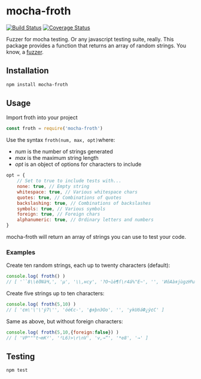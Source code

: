 # mocha-froth
[![Build Status](https://travis-ci.org/keith24/mocha-froth.svg?branch=master)](https://travis-ci.org/keith24/mocha-froth)
[![Coverage Status](https://coveralls.io/repos/github/keith24/mocha-froth/badge.svg?branch=master)](https://coveralls.io/github/keith24/mocha-froth?branch=master)

Fuzzer for mocha testing.  Or any javascript testing suite, really.  This package provides a function that returns an array of random strings.  You know, a [fuzzer](https://en.wikipedia.org/wiki/Fuzzer).  


## Installation

```sh
npm install mocha-froth
```


## Usage

Import froth into your project

```javascript
const froth = require('mocha-froth')
```

Use the syntax `froth(num, max, opt)`where:

* *num* is the number of strings generated
* *max* is the maximum string length
* *opt* is an object of options for characters to include

```javascript
opt = {
	// Set to true to include tests with...
	none: true, // Empty string
	whitespace: true, // Various whitespace chars
	quotes: true, // Combinations of quotes
	backslashing: true, // Combinations of backslashes
	symbols: true, // Various symbols
	foreign: true, // Foreign chars
	alphanumeric: true, // Ordinary letters and numbers
}
```

mocha-froth will return an array of strings you can use to test your code.  


### Examples

Create ten random strings, each up to twenty characters (default): 

```javascript
console.log( froth() )
// [ '``8\\ёðNàЧ,', 'µ', '\\,нcy', '?O¬ìè¶ſ\r4á%"Е~', '', 'ИôAàяjùgzH%хйf', 'd\r\nïЧо', '«&pcj→ъгPfЬа|h', 'ñgMſииe&?“3ьXî¢òдq<ц', 'Un5tĸ' ]
```

Create five strings up to ten characters: 

```javascript
console.log( froth(5,10) )
// [ '¢m\'\'\'ý7\'', 'óé€с-', 'фяþnЭOо', '', 'ykUбáФ¿ŷ¢С' ]
```

Same as above, but without foreign characters: 

```javascript
console.log( froth(5,10,{foreign:false}) )
// [ 'VP"""t¬mK²', '²L6)>\r\nV', 'v,→“', '*e8', '→' ]
```


## Testing

```sh
npm test
```
